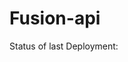 # Fusion-api
Status of last Deployment:<br>
<ing src = "https://github.com/Coolenov/Fusion-api/actions/workflows/main.yml/badge.svg?branch=main"><br>
